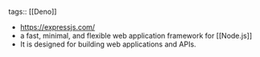 tags:: [[Deno]]

- https://expressjs.com/
- a fast, minimal, and flexible web application framework for [[Node.js]]
- It is designed for building web applications and APIs.